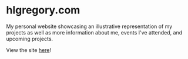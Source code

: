 # hlgregory.com
My personal website showcasing an illustrative representation of my projects as well as more information about me, events I've attended, and upcoming projects.

View the site [here](hlgregory.com)!
